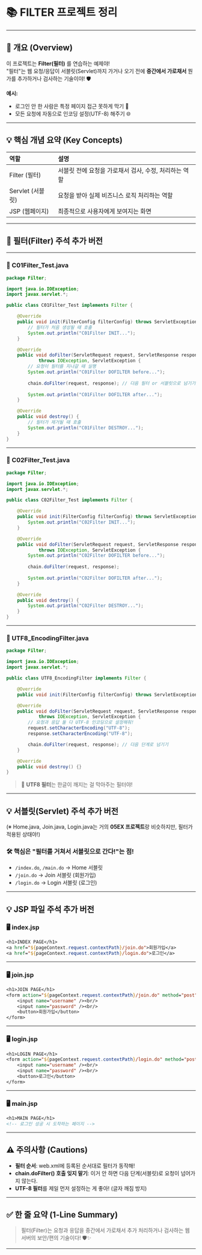 # 📚 FILTER 프로젝트 정리

---

## 📌 개요 (Overview)

이 프로젝트는 **Filter(필터)** 를 연습하는 예제야!  
"필터"는 웹 요청/응답이 서블릿(Servlet)까지 가거나 오기 전에 **중간에서 가로채서** 뭔가를 추가하거나 검사하는 기술이야! 🛡️

**예시:**
- 로그인 안 한 사람은 특정 페이지 접근 못하게 막기 🚫
- 모든 요청에 자동으로 인코딩 설정(UTF-8) 해주기 🌐

---

## 💡 핵심 개념 요약 (Key Concepts)

| 역할 | 설명 |
|:---|:---|
| Filter (필터) | 서블릿 전에 요청을 가로채서 검사, 수정, 처리하는 역할 |
| Servlet (서블릿) | 요청을 받아 실제 비즈니스 로직 처리하는 역할 |
| JSP (웹페이지) | 최종적으로 사용자에게 보여지는 화면 |

---

## 🧪 필터(Filter) 주석 추가 버전

---

### 📄 C01Filter_Test.java

```java
package Filter;

import java.io.IOException;
import javax.servlet.*;

public class C01Filter_Test implements Filter {

    @Override
    public void init(FilterConfig filterConfig) throws ServletException {
        // 필터가 처음 생성될 때 호출
        System.out.println("C01Filter INIT...");
    }

    @Override
    public void doFilter(ServletRequest request, ServletResponse response, FilterChain chain)
            throws IOException, ServletException {
        // 요청이 필터를 지나갈 때 실행
        System.out.println("C01Filter DOFILTER before...");
        
        chain.doFilter(request, response); // 다음 필터 or 서블릿으로 넘기기
        
        System.out.println("C01Filter DOFILTER after...");
    }

    @Override
    public void destroy() {
        // 필터가 제거될 때 호출
        System.out.println("C01Filter DESTROY...");
    }
}
```

---

### 📄 C02Filter_Test.java

```java
package Filter;

import java.io.IOException;
import javax.servlet.*;

public class C02Filter_Test implements Filter {

    @Override
    public void init(FilterConfig filterConfig) throws ServletException {
        System.out.println("C02Filter INIT...");
    }

    @Override
    public void doFilter(ServletRequest request, ServletResponse response, FilterChain chain)
            throws IOException, ServletException {
        System.out.println("C02Filter DOFILTER before...");
        
        chain.doFilter(request, response);
        
        System.out.println("C02Filter DOFILTER after...");
    }

    @Override
    public void destroy() {
        System.out.println("C02Filter DESTROY...");
    }
}
```

---

### 📄 UTF8_EncodingFilter.java

```java
package Filter;

import java.io.IOException;
import javax.servlet.*;

public class UTF8_EncodingFilter implements Filter {

    @Override
    public void init(FilterConfig filterConfig) throws ServletException {}

    @Override
    public void doFilter(ServletRequest request, ServletResponse response, FilterChain chain)
            throws IOException, ServletException {
        // 요청과 응답 둘 다 UTF-8 인코딩으로 설정해줘!
        request.setCharacterEncoding("UTF-8");
        response.setCharacterEncoding("UTF-8");

        chain.doFilter(request, response); // 다음 단계로 넘기기
    }

    @Override
    public void destroy() {}
}
```

> 📌 **UTF8 필터**는 한글이 깨지는 걸 막아주는 필터야!

---

## 💡 서블릿(Servlet) 주석 추가 버전

(※ Home.java, Join.java, Login.java는 거의 **05EX 프로젝트**랑 비슷하지만, 필터가 적용된 상태야!)

### 🛠️ 핵심은 "필터를 거쳐서 서블릿으로 간다!"는 점!

- `/index.do`, `/main.do` → Home 서블릿
- `/join.do` → Join 서블릿 (회원가입)
- `/login.do` → Login 서블릿 (로그인)

---

## 💡 JSP 파일 주석 추가 버전

### 🖥️ index.jsp

```jsp
<h1>INDEX PAGE</h1>
<a href="${pageContext.request.contextPath}/join.do">회원가입</a>
<a href="${pageContext.request.contextPath}/login.do">로그인</a>
```

---

### 🖥️ join.jsp

```jsp
<h1>JOIN PAGE</h1>
<form action="${pageContext.request.contextPath}/join.do" method="post">
    <input name="username" /><br/>
    <input name="password" /><br/>
    <button>회원가입</button>
</form>
```

---

### 🖥️ login.jsp

```jsp
<h1>LOGIN PAGE</h1>
<form action="${pageContext.request.contextPath}/login.do" method="post">
    <input name="username" /><br/>
    <input name="password" /><br/>
    <button>로그인</button>
</form>
```

---

### 🖥️ main.jsp

```jsp
<h1>MAIN PAGE</h1>
<!-- 로그인 성공 시 도착하는 페이지 -->
```

---

## ⚠️ 주의사항 (Cautions)

- **필터 순서**: web.xml에 등록된 순서대로 필터가 동작해!
- **chain.doFilter() 호출 잊지 말기**: 이거 안 하면 다음 단계(서블릿)로 요청이 넘어가지 않는다.
- **UTF-8 필터**를 제일 먼저 설정하는 게 좋아! (글자 깨짐 방지)

---

## ✅ 한 줄 요약 (1-Line Summary)

> 필터(Filter)는 요청과 응답을 중간에서 가로채서 추가 처리하거나 검사하는 웹 서버의 보안/편의 기술이다! 🛡️✨

---

